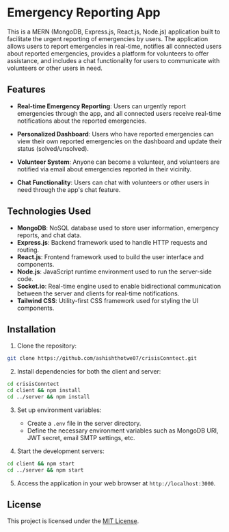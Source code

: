 # Emergency Reporting App

This is a MERN (MongoDB, Express.js, React.js, Node.js) application built to facilitate the urgent reporting of emergencies by users. The application allows users to report emergencies in real-time, notifies all connected users about reported emergencies, provides a platform for volunteers to offer assistance, and includes a chat functionality for users to communicate with volunteers or other users in need.

## Features

- **Real-time Emergency Reporting**: Users can urgently report emergencies through the app, and all connected users receive real-time notifications about the reported emergencies.

- **Personalized Dashboard**: Users who have reported emergencies can view their own reported emergencies on the dashboard and update their status (solved/unsolved).

- **Volunteer System**: Anyone can become a volunteer, and volunteers are notified via email about emergencies reported in their vicinity.

- **Chat Functionality**: Users can chat with volunteers or other users in need through the app's chat feature.

## Technologies Used

- **MongoDB**: NoSQL database used to store user information, emergency reports, and chat data.
- **Express.js**: Backend framework used to handle HTTP requests and routing.
- **React.js**: Frontend framework used to build the user interface and components.
- **Node.js**: JavaScript runtime environment used to run the server-side code.
- **Socket.io**: Real-time engine used to enable bidirectional communication between the server and clients for real-time notifications.
- **Tailwind CSS**: Utility-first CSS framework used for styling the UI components.

## Installation

1. Clone the repository:

```bash
git clone https://github.com/ashishthotwe07/crisisConntect.git
```

2. Install dependencies for both the client and server:

```bash
cd crisisConntect
cd client && npm install
cd ../server && npm install
```

3. Set up environment variables:

   - Create a `.env` file in the server directory.
   - Define the necessary environment variables such as MongoDB URI, JWT secret, email SMTP settings, etc.

4. Start the development servers:

```bash
cd client && npm start
cd ../server && npm start
```

5. Access the application in your web browser at `http://localhost:3000`.

## License

This project is licensed under the [MIT License](LICENSE).
